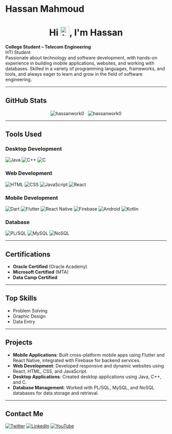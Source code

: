 # Hassan Mahmoud

<h1 align="center">Hi <img src="https://user-images.githubusercontent.com/1303154/88677602-1635ba80-d120-11ea-84d8-d263ba5fc3c0.gif" width="28px" alt="hi">, I'm Hassan</h1>

**College Student – Telecom Engineering**  
HTI Student  
Passionate about technology and software development, with hands-on experience in building mobile applications, websites, and working with databases. Skilled in a variety of programming languages, frameworks, and tools, and always eager to learn and grow in the field of software engineering.

---

## GitHub Stats

<p align="center">
  <img align="center" src="https://github-readme-stats.vercel.app/api/top-langs?username=hassanwork0&show_icons=true&locale=en&layout=compact" alt="hassanwork0" />
  &nbsp;
  <img align="center" src="https://github-readme-stats.vercel.app/api?username=hassanwork0&show_icons=true&locale=en" alt="hassanwork0" />
</p>

---

## Tools Used

### **Desktop Development**
![Java](https://img.shields.io/badge/Java-ED8B00?style=for-the-badge&logo=java&logoColor=white)
![C++](https://img.shields.io/badge/C%2B%2B-00599C?style=for-the-badge&logo=c%2B%2B&logoColor=white)
![C](https://img.shields.io/badge/C-00599C?style=for-the-badge&logo=c&logoColor=white)

### **Web Development**
![HTML](https://img.shields.io/badge/HTML5-E34F26?style=for-the-badge&logo=html5&logoColor=white)
![CSS](https://img.shields.io/badge/CSS3-1572B6?style=for-the-badge&logo=css3&logoColor=white)
![JavaScript](https://img.shields.io/badge/JavaScript-F7DF1E?style=for-the-badge&logo=javascript&logoColor=black)
![React](https://img.shields.io/badge/React-20232A?style=for-the-badge&logo=react&logoColor=61DAFB)

### **Mobile Development**
![Dart](https://img.shields.io/badge/Dart-0175C2?style=for-the-badge&logo=dart&logoColor=white)
![Flutter](https://img.shields.io/badge/Flutter-02569B?style=for-the-badge&logo=flutter&logoColor=white)
![React Native](https://img.shields.io/badge/React_Native-20232A?style=for-the-badge&logo=react&logoColor=61DAFB)
![Firebase](https://img.shields.io/badge/Firebase-FFCA28?style=for-the-badge&logo=firebase&logoColor=black)
![Android](https://img.shields.io/badge/Android-3DDC84?style=for-the-badge&logo=android&logoColor=white)
![Kotlin](https://img.shields.io/badge/Kotlin-0095D5?style=for-the-badge&logo=kotlin&logoColor=white)

### **Database**
![PL/SQL](https://img.shields.io/badge/PLSQL-F80000?style=for-the-badge&logo=oracle&logoColor=white)
![MySQL](https://img.shields.io/badge/MySQL-005C84?style=for-the-badge&logo=mysql&logoColor=white)
![NoSQL](https://img.shields.io/badge/NoSQL-4EA94B?style=for-the-badge&logo=mongodb&logoColor=white)

---

## Certifications
- **Oracle Certified** (Oracle Academy)
- **Microsoft Certified** (MTA)
- **Data Camp Certified**

---

## Top Skills
- Problem Solving
- Graphic Design
- Data Entry

---

## Projects
- **Mobile Applications**: Built cross-platform mobile apps using Flutter and React Native, integrated with Firebase for backend services.
- **Web Development**: Developed responsive and dynamic websites using React, HTML, CSS, and JavaScript.
- **Desktop Applications**: Created desktop applications using Java, C++, and C.
- **Database Management**: Worked with PL/SQL, MySQL, and NoSQL databases for data storage and retrieval.

---

## Contact Me
[![Twitter](https://img.shields.io/badge/Twitter-1DA1F2?style=for-the-badge&logo=twitter&logoColor=white)](https://x.com/hero58574760)
[![LinkedIn](https://img.shields.io/badge/LinkedIn-0077B5?style=for-the-badge&logo=linkedin&logoColor=white)](https://www.linkedin.com/in/hassan-mahmoud-6a69b11b7/)
[![YouTube](https://img.shields.io/badge/YouTube-FF0000?style=for-the-badge&logo=youtube&logoColor=white)](https://www.youtube.com/@Hassan0exe)
